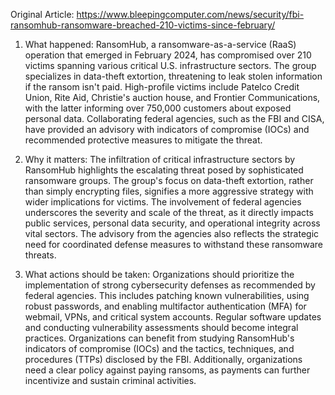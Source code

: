 Original Article: https://www.bleepingcomputer.com/news/security/fbi-ransomhub-ransomware-breached-210-victims-since-february/

1. What happened:
RansomHub, a ransomware-as-a-service (RaaS) operation that emerged in February 2024, has compromised over 210 victims spanning various critical U.S. infrastructure sectors. The group specializes in data-theft extortion, threatening to leak stolen information if the ransom isn't paid. High-profile victims include Patelco Credit Union, Rite Aid, Christie's auction house, and Frontier Communications, with the latter informing over 750,000 customers about exposed personal data. Collaborating federal agencies, such as the FBI and CISA, have provided an advisory with indicators of compromise (IOCs) and recommended protective measures to mitigate the threat.

2. Why it matters:
The infiltration of critical infrastructure sectors by RansomHub highlights the escalating threat posed by sophisticated ransomware groups. The group's focus on data-theft extortion, rather than simply encrypting files, signifies a more aggressive strategy with wider implications for victims. The involvement of federal agencies underscores the severity and scale of the threat, as it directly impacts public services, personal data security, and operational integrity across vital sectors. The advisory from the agencies also reflects the strategic need for coordinated defense measures to withstand these ransomware threats.

3. What actions should be taken:
Organizations should prioritize the implementation of strong cybersecurity defenses as recommended by federal agencies. This includes patching known vulnerabilities, using robust passwords, and enabling multifactor authentication (MFA) for webmail, VPNs, and critical system accounts. Regular software updates and conducting vulnerability assessments should become integral practices. Organizations can benefit from studying RansomHub's indicators of compromise (IOCs) and the tactics, techniques, and procedures (TTPs) disclosed by the FBI. Additionally, organizations need a clear policy against paying ransoms, as payments can further incentivize and sustain criminal activities.